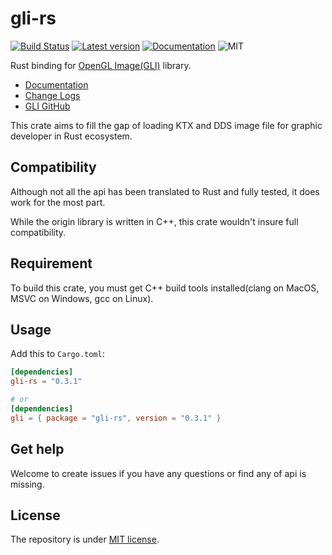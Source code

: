 # gli-rs

[![Build Status](https://dev.azure.com/usami-ssc/usami-ssc/_apis/build/status/Houjuu-Nue.gli-rs?branchName=master)](https://dev.azure.com/usami-ssc/usami-ssc/_build/latest?definitionId=3&branchName=master) [![Latest version](https://img.shields.io/badge/crates.io-gli--rs-green.svg)](https://crates.io/crates/gli-rs) [![Documentation](https://docs.rs/gli-rs/badge.svg)](https://docs.rs/gli-rs) ![MIT](https://img.shields.io/badge/license-MIT-blue.svg)

Rust binding for [OpenGL Image(GLI)](https://github.com/g-truc/gli) library.

- [Documentation](https://docs.rs/gli-rs)
- [Change Logs](./CHANGELOG.md)
- [GLI GitHub](https://github.com/g-truc/gli)

This crate aims to fill the gap of loading KTX and DDS image file for graphic developer in Rust ecosystem.

## Compatibility

Although not all the api has been translated to Rust and fully tested, it does work for the most part.

While the origin library is written in C++, this crate wouldn't insure full compatibility.

## Requirement

To build this crate, you must get C++ build tools installed(clang on MacOS, MSVC on Windows, gcc on Linux).

## Usage

Add this to `Cargo.toml`:

```toml
[dependencies]
gli-rs = "0.3.1"

# or
[dependencies]
gli = { package = "gli-rs", version = "0.3.1" }
```

## Get help

Welcome to create issues if you have any questions or find any of api is missing.

## License

The repository is under [MIT license](http://opensource.org/licenses/MIT).

